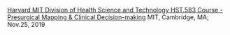 [Harvard MIT Division of Health Science and Technology HST.583 Course - Presurgical Mapping & Clinical Decision-making](https://www.na-mic.org/wiki/HST_583) MIT, Cambridge, MA; Nov.25, 2019

